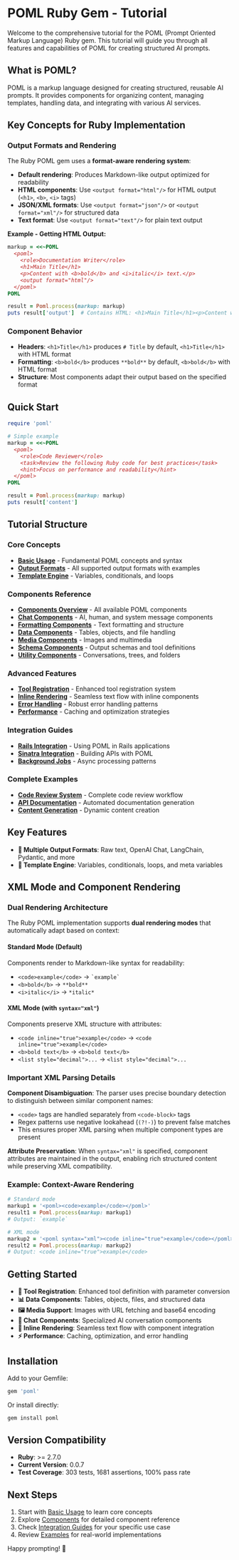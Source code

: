 # POML Ruby Gem - Tutorial

Welcome to the comprehensive tutorial for the POML (Prompt Oriented Markup Language) Ruby gem. This tutorial will guide you through all features and capabilities of POML for creating structured AI prompts.

## What is POML?

POML is a markup language designed for creating structured, reusable AI prompts. It provides components for organizing content, managing templates, handling data, and integrating with various AI services.

## Key Concepts for Ruby Implementation

### Output Formats and Rendering

The Ruby POML gem uses a **format-aware rendering system**:

- **Default rendering**: Produces Markdown-like output optimized for readability
- **HTML components**: Use `<output format="html"/>` for HTML output (`<h1>`, `<b>`, `<i>` tags)
- **JSON/XML formats**: Use `<output format="json"/>` or `<output format="xml"/>` for structured data
- **Text format**: Use `<output format="text"/>` for plain text output

**Example - Getting HTML Output:**

```ruby
markup = <<~POML
  <poml>
    <role>Documentation Writer</role>
    <h1>Main Title</h1>
    <p>Content with <b>bold</b> and <i>italic</i> text.</p>
    <output format="html"/>
  </poml>
POML

result = Poml.process(markup: markup)
puts result['output']  # Contains HTML: <h1>Main Title</h1><p>Content with <b>bold</b>...
```

### Component Behavior

- **Headers**: `<h1>Title</h1>` produces `# Title` by default, `<h1>Title</h1>` with HTML format
- **Formatting**: `<b>bold</b>` produces `**bold**` by default, `<b>bold</b>` with HTML format  
- **Structure**: Most components adapt their output based on the specified format

## Quick Start

```ruby
require 'poml'

# Simple example
markup = <<~POML
  <poml>
    <role>Code Reviewer</role>
    <task>Review the following Ruby code for best practices</task>
    <hint>Focus on performance and readability</hint>
  </poml>
POML

result = Poml.process(markup: markup)
puts result['content']
```

## Tutorial Structure

### Core Concepts

- **[Basic Usage](basic-usage.md)** - Fundamental POML concepts and syntax
- **[Output Formats](output-formats.md)** - All supported output formats with examples
- **[Template Engine](template-engine.md)** - Variables, conditionals, and loops

### Components Reference

- **[Components Overview](components/index.md)** - All available POML components
- **[Chat Components](components/chat-components.md)** - AI, human, and system message components
- **[Formatting Components](components/formatting.md)** - Text formatting and structure
- **[Data Components](components/data-components.md)** - Tables, objects, and file handling
- **[Media Components](components/media-components.md)** - Images and multimedia
- **[Schema Components](components/schema-components.md)** - Output schemas and tool definitions
- **[Utility Components](components/utility-components.md)** - Conversations, trees, and folders

### Advanced Features

- **[Tool Registration](advanced/tool-registration.md)** - Enhanced tool registration system
- **[Inline Rendering](advanced/inline-rendering.md)** - Seamless text flow with inline components
- **[Error Handling](advanced/error-handling.md)** - Robust error handling patterns
- **[Performance](advanced/performance.md)** - Caching and optimization strategies

### Integration Guides

- **[Rails Integration](integration/rails.md)** - Using POML in Rails applications
- **[Sinatra Integration](integration/sinatra.md)** - Building APIs with POML
- **[Background Jobs](integration/background-jobs.md)** - Async processing patterns

### Complete Examples

- **[Code Review System](examples/code-review.md)** - Complete code review workflow
- **[API Documentation](examples/documentation.md)** - Automated documentation generation
- **[Content Generation](examples/content-generation.md)** - Dynamic content creation

## Key Features

- **🎯 Multiple Output Formats**: Raw text, OpenAI Chat, LangChain, Pydantic, and more
- **📝 Template Engine**: Variables, conditionals, loops, and meta variables

## XML Mode and Component Rendering

### Dual Rendering Architecture

The Ruby POML implementation supports **dual rendering modes** that automatically adapt based on context:

#### Standard Mode (Default)

Components render to Markdown-like syntax for readability:

- `<code>example</code>` → `` `example` ``
- `<b>bold</b>` → `**bold**`
- `<i>italic</i>` → `*italic*`

#### XML Mode (with `syntax="xml"`)

Components preserve XML structure with attributes:

- `<code inline="true">example</code>` → `<code inline="true">example</code>`
- `<b>bold text</b>` → `<b>bold text</b>`
- `<list style="decimal">...` → `<list style="decimal">...`

### Important XML Parsing Details

**Component Disambiguation**: The parser uses precise boundary detection to distinguish between similar component names:

- `<code>` tags are handled separately from `<code-block>` tags
- Regex patterns use negative lookahead (`(?!-)`) to prevent false matches
- This ensures proper XML parsing when multiple component types are present

**Attribute Preservation**: When `syntax="xml"` is specified, component attributes are maintained in the output, enabling rich structured content while preserving XML compatibility.

### Example: Context-Aware Rendering

```ruby
# Standard mode
markup1 = '<poml><code>example</code></poml>'
result1 = Poml.process(markup: markup1)
# Output: `example`

# XML mode
markup2 = '<poml syntax="xml"><code inline="true">example</code></poml>'
result2 = Poml.process(markup: markup2)  
# Output: <code inline="true">example</code>
```

## Getting Started

- **🔧 Tool Registration**: Enhanced tool definition with parameter conversion
- **📊 Data Components**: Tables, objects, files, and structured data
- **🖼️ Media Support**: Images with URL fetching and base64 encoding
- **💬 Chat Components**: Specialized AI conversation components
- **🎨 Inline Rendering**: Seamless text flow with component integration
- **⚡ Performance**: Caching, optimization, and error handling

## Installation

Add to your Gemfile:

```ruby
gem 'poml'
```

Or install directly:

```bash
gem install poml
```

## Version Compatibility

- **Ruby**: >= 2.7.0
- **Current Version**: 0.0.7
- **Test Coverage**: 303 tests, 1681 assertions, 100% pass rate

## Next Steps

1. Start with [Basic Usage](basic-usage.md) to learn core concepts
2. Explore [Components](components/index.md) for detailed component reference
3. Check [Integration Guides](integration/rails.md) for your specific use case
4. Review [Examples](examples/code-review.md) for real-world implementations

Happy prompting! 🚀
